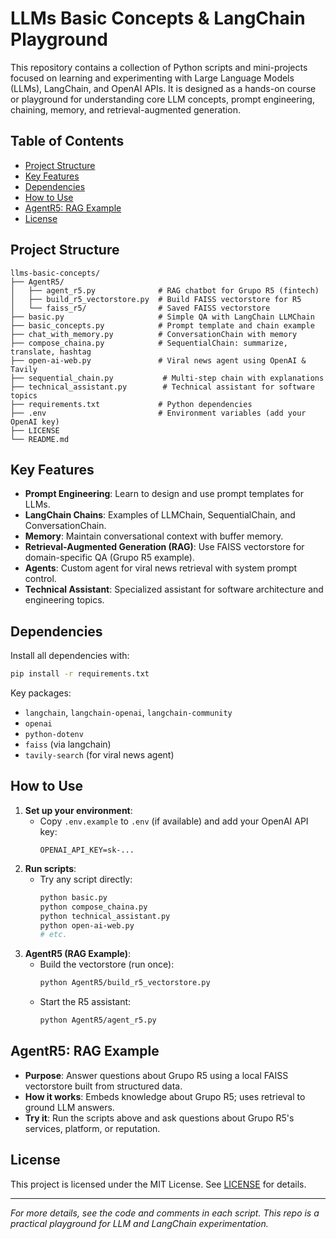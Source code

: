 # LLMs Basic Concepts & LangChain Playground

This repository contains a collection of Python scripts and mini-projects focused on learning and experimenting with Large Language Models (LLMs), LangChain, and OpenAI APIs. It is designed as a hands-on course or playground for understanding core LLM concepts, prompt engineering, chaining, memory, and retrieval-augmented generation.

## Table of Contents
- [Project Structure](#project-structure)
- [Key Features](#key-features)
- [Dependencies](#dependencies)
- [How to Use](#how-to-use)
- [AgentR5: RAG Example](#agentr5-rag-example)
- [License](#license)

## Project Structure

```
llms-basic-concepts/
├── AgentR5/
│   ├── agent_r5.py              # RAG chatbot for Grupo R5 (fintech)
│   ├── build_r5_vectorstore.py  # Build FAISS vectorstore for R5
│   └── faiss_r5/                # Saved FAISS vectorstore
├── basic.py                     # Simple QA with LangChain LLMChain
├── basic_concepts.py            # Prompt template and chain example
├── chat_with_memory.py          # ConversationChain with memory
├── compose_chaina.py            # SequentialChain: summarize, translate, hashtag
├── open-ai-web.py               # Viral news agent using OpenAI & Tavily
├── sequential_chain.py           # Multi-step chain with explanations
├── technical_assistant.py        # Technical assistant for software topics
├── requirements.txt             # Python dependencies
├── .env                         # Environment variables (add your OpenAI key)
├── LICENSE
└── README.md
```

## Key Features
- **Prompt Engineering**: Learn to design and use prompt templates for LLMs.
- **LangChain Chains**: Examples of LLMChain, SequentialChain, and ConversationChain.
- **Memory**: Maintain conversational context with buffer memory.
- **Retrieval-Augmented Generation (RAG)**: Use FAISS vectorstore for domain-specific QA (Grupo R5 example).
- **Agents**: Custom agent for viral news retrieval with system prompt control.
- **Technical Assistant**: Specialized assistant for software architecture and engineering topics.

## Dependencies
Install all dependencies with:
```bash
pip install -r requirements.txt
```
Key packages:
- `langchain`, `langchain-openai`, `langchain-community`
- `openai`
- `python-dotenv`
- `faiss` (via langchain)
- `tavily-search` (for viral news agent)

## How to Use
1. **Set up your environment**:
   - Copy `.env.example` to `.env` (if available) and add your OpenAI API key:
     ```
     OPENAI_API_KEY=sk-...
     ```
2. **Run scripts**:
   - Try any script directly:
     ```bash
     python basic.py
     python compose_chaina.py
     python technical_assistant.py
     python open-ai-web.py
     # etc.
     ```
3. **AgentR5 (RAG Example)**:
   - Build the vectorstore (run once):
     ```bash
     python AgentR5/build_r5_vectorstore.py
     ```
   - Start the R5 assistant:
     ```bash
     python AgentR5/agent_r5.py
     ```

## AgentR5: RAG Example
- **Purpose**: Answer questions about Grupo R5 using a local FAISS vectorstore built from structured data.
- **How it works**: Embeds knowledge about Grupo R5; uses retrieval to ground LLM answers.
- **Try it**: Run the scripts above and ask questions about Grupo R5's services, platform, or reputation.

## License
This project is licensed under the MIT License. See [LICENSE](LICENSE) for details.

---

*For more details, see the code and comments in each script. This repo is a practical playground for LLM and LangChain experimentation.*
